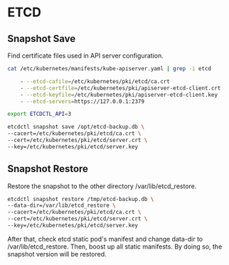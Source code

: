 # ETCD

## Snapshot Save

Find certificate files used in API server configuration.

```bash
cat /etc/kubernetes/manifests/kube-apiserver.yaml | grep -i etcd

    - --etcd-cafile=/etc/kubernetes/pki/etcd/ca.crt
    - --etcd-certfile=/etc/kubernetes/pki/apiserver-etcd-client.crt
    - --etcd-keyfile=/etc/kubernetes/pki/apiserver-etcd-client.key
    - --etcd-servers=https://127.0.0.1:2379
```

```bash
export ETCDCTL_API=3

etcdctl snapshot save /opt/etcd-backup.db \
--cacert=/etc/kubernetes/pki/etcd/ca.crt \
--cert=/etc/kubernetes/pki/etcd/server.crt \
--key=/etc/kubernetes/pki/etcd/server.key
```

## Snapshot Restore

Restore the snapshot to the other directory /var/lib/etcd_restore.

```bash
etcdctl snapshot restore /tmp/etcd-backup.db \
--data-dir=/var/lib/etcd_restore \
--cacert=/etc/kubernetes/pki/etcd/ca.crt \
--cert=/etc/kubernetes/pki/etcd/server.crt \
--key=/etc/kubernetes/pki/etcd/server.key
```

After that, check etcd static pod's manifest and change data-dir to /var/lib/etcd_restore. Then, boost up all static manifests. By doing so, the snapshot version will be restored.
